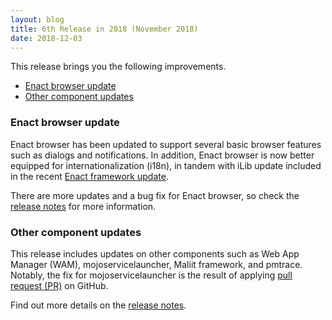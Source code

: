 ```yaml
---
layout: blog
title: 6th Release in 2018 (November 2018)
date: 2018-12-03
---
```


This release brings you the following improvements.

- [Enact browser update](#enact-browser-update)
- [Other component updates](#other-component-updates)

### Enact browser update

Enact browser has been updated to support several basic browser features such as dialogs and notifications. In addition, Enact browser is now better equipped for internationalization (i18n), in tandem with iLib update included in the recent [Enact framework update](http://webosose.org/blog/about-webos-ose-releases/5th-release-2018-october-2018/#enact_framework_update).

There are more updates and a bug fix for Enact browser, so check the [release notes](http://webosose.org/discover/release-notes/) for more information.

### Other component updates

This release includes updates on other components such as Web App Manager (WAM), mojoservicelauncher, Maliit framework, and pmtrace. Notably, the fix for mojoservicelauncher is the result of applying [pull request (PR)](https://github.com/webosose/mojoservicelauncher/pull/1/commits/aca50682b5cded18444510d4c8ee0d61eeafc4b3) on GitHub.

Find out more details on the [release notes](http://webosose.org/discover/release-notes/).
